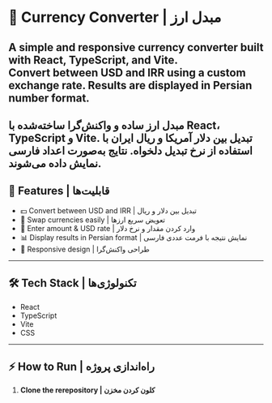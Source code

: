 # 💱 Currency Converter | مبدل ارز

A simple and responsive currency converter built with React, TypeScript, and Vite.  
Convert between USD and IRR using a custom exchange rate. Results are displayed in Persian number format.
---
مبدل ارز ساده و واکنش‌گرا ساخته‌شده با
 React، TypeScript و Vite.
 تبدیل بین دلار آمریکا و ریال ایران  با استفاده از نرخ تبدیل دلخواه. نتایج به‌صورت اعداد فارسی نمایش داده می‌شوند.
---

## 🌟 Features | قابلیت‌ها
- 💵 Convert between USD and IRR | تبدیل بین دلار و ریال  
- 🔄 Swap currencies easily | تعویض سریع ارزها  
- 📝 Enter amount & USD rate | وارد کردن مقدار و نرخ دلار  
- 📊 Display results in Persian format | نمایش نتیجه با فرمت عددی فارسی  
- 📱 Responsive design | طراحی واکنش‌گرا  

---

## 🛠 Tech Stack | تکنولوژی‌ها
- React  
- TypeScript  
- Vite  
- CSS  

---

## ⚡ How to Run | راه‌اندازی پروژه
1. **Clone the rerepository | کلون کردن مخزن**  


